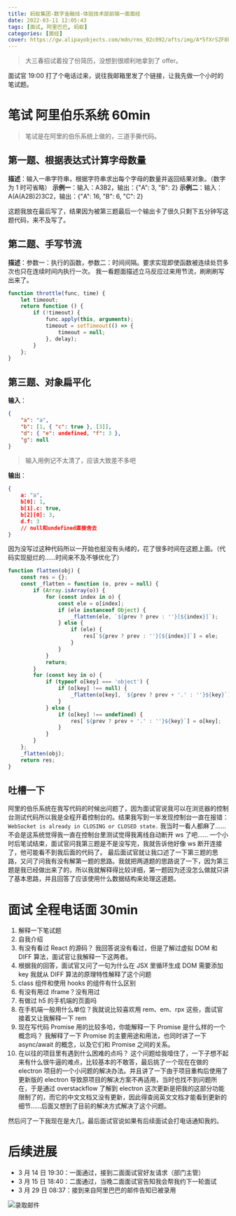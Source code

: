 ```yaml
---
title: 蚂蚁集团-数字金融线-体验技术部前端一面面经
date: 2022-03-11 12:05:43
tags: [面试, 阿里巴巴, 蚂蚁]
categories: [面经]
cover: https://gw.alipayobjects.com/mdn/rms_02c092/afts/img/A*5fXrSZF8be8AAAAAAAAAAAAAARQnAQ
---
```


> 大三春招试着投了份简历，没想到很顺利地拿到了 offer。

<!-- more -->

面试官 19:00 打了个电话过来，说往我邮箱里发了个链接，让我先做一个小时的笔试题。

# 笔试 阿里伯乐系统 60min

> 笔试是在阿里的伯乐系统上做的，三道手撕代码。

## 第一题、根据表达式计算字母数量

**描述**：输入一串字符串，根据字符串求出每个字母的数量并返回结果对象。（数字为 1 时可省略）
**示例一**：输入：A3B2，输出：{"A": 3, "B": 2}
**示例二**：输入：A(A(A2B)2)3C2，输出：{"A": 16, "B": 6, "C": 2}

这题我放在最后写了，结果因为被第三题最后一个输出卡了很久只剩下五分钟写这题代码，来不及写了。

## 第二题、手写节流

**描述**：参数一：执行的函数，参数二：时间间隔。要求实现即使函数被连续处罚多次也只在连续时间内执行一次。
我一看题面描述立马反应过来用节流，刷刷刷写出来了。

```js
function throttle(func, time) {
	let timeout;
	return function () {
		if (!timeout) {
			func.apply(this, arguments);
			timeout = setTimeout(() => {
				timeout = null;
			}, delay);
		}
	};
}
```

## 第三题、对象扁平化

**输入**：

```json
{
	"a": "a",
	"b": [1, { "c": true }, [3]],
	"d": { "e": undefined, "f": 3 },
	"g": null
}
```

> 输入用例记不太清了，应该大致差不多吧

**输出**：

```json
{
    a: "a",
    b[0]: 1,
    b[1].c: true,
    b[2][0]: 3,
    d.f: 3
    // null和undefined直接舍去
}
```

因为没写过这种代码所以一开始也挺没有头绪的，花了很多时间在这题上面。（代码实现挺烂的……时间来不及不够优化了）

```js
function flatten(obj) {
	const res = {};
	const _flatten = function (o, prev = null) {
		if (Array.isArray(o)) {
			for (const index in o) {
				const ele = o[index];
				if (ele instanceof Object) {
					_flatten(ele, `${prev ? prev : ''}[${index}]`);
				} else {
					if (ele) {
						res[`${prev ? prev : ''}[${index}]`] = ele;
					}
				}
			}
			return;
		}
		for (const key in o) {
			if (typeof o[key] === 'object') {
				if (o[key] !== null) {
					_flatten(o[key], `${prev ? prev + '.' : ''}${key}`);
				}
			} else {
				if (o[key] !== undefined) {
					res[`${prev ? prev + '.' : ''}${key}`] = o[key];
				}
			}
		}
	};
	_flatten(obj);
	return res;
}
```

## 吐槽一下

阿里的伯乐系统在我写代码的时候出问题了，因为面试官说我可以在浏览器的控制台测试代码所以我是全程开着控制台的。结果我写到一半发现控制台一直在报错：
`WebSocket is already in CLOSING or CLOSED state.`
我当时一看人都麻了……不会是这系统觉得我一直在控制台里测试觉得我离线自动断开 ws 了吧……
一个小时后笔试结束，面试官问我第三题是不是没写完，我就告诉他好像 ws 断开连接了，他可能看不到我后面的代码了。
最后面试官就让我口述了一下第三题的思路，又问了问我有没有解第一题的思路。我就把两道题的思路说了一下，因为第三题是我已经做出来了的，所以我就解释得比较详细，第一题因为还没怎么做就只讲了基本思路，并且回答了应该使用什么数据结构来处理这道题。

# 面试 全程电话面 30min

1. 解释一下笔试题
2. 自我介绍
3. 有没有看过 React 的源码？
   我回答说没有看过，但是了解过虚拟 DOM 和 DIFF 算法，面试官让我解释一下这两者。
4. 根据我的回答，面试官又问了一句为什么在 JSX 里循环生成 DOM 需要添加 key
   我就从 DIFF 算法的原理特性解释了这个问题
5. class 组件和使用 hooks 的组件有什么区别
6. 有没有用过 iframe？没有用过
7. 有做过 h5 的手机端的页面吗
8. 在手机端一般用什么单位？我就说比较喜欢用 rem、em、rpx 这些，面试官接着又让我解释一下 rem
9. 现在写代码 Promise 用的比较多哈，你能解释一下 Promise 是什么样的一个概念吗？
   我解释了一下 Promise 的主要用途和用法，也同时讲了一下 async/await 的概念，以及它们和 Promise 之间的关系。
10. 在以往的项目里有遇到什么困难的点吗？
    这个问题给我噎住了，一下子想不起来有什么很牛逼的难点，比较基本的不敢答，最后挑了一个现在在做的 electron 项目的一个小问题的解决办法。并且讲了一下由于项目重构后使用了更新版的 electron 导致原项目的解决方案不再适用，当时也找不到问题所在，于是通过 overstackflow 了解到 electron 这次更新是把我的这部分功能限制了的，而它的中文文档又没有更新，因此得查阅英文文档才能看到更新的细节……后面又想到了目前的解决方式解决了这个问题。

然后问了一下我现在是大几，最后面试官说如果有后续面试会打电话通知我的。

# 后续进展

-   3 月 14 日 19:30：一面通过，接到二面面试官好友请求（部门主管）
-   3 月 15 日 18:40：二面通过，当晚二面面试官告知我会帮我约下一轮面试
-   3 月 29 日 08:37：接到来自阿里巴巴的邮件告知已被录用

![录取邮件](https://kira.host/assets/Pictures/Others/20220401171825.png)
